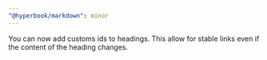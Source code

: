 ```yaml
---
"@hyperbook/markdown": minor
---
```


You can now add customs ids to headings. This allow for stable links even if the content of the heading changes.
